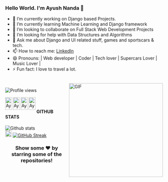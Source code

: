 ### Hello World. I'm Ayush Nanda 👋

- 🔭 I’m currently working on Django based Projects.
- 🌱 I’m currently learning Machine Learning and Django framework
- 👯 I’m looking to collaborate on Full Stack Web Development Projects
- 🤔 I’m looking for help with Data Structures and Algorithms
- 💬 Ask me about Django and UI related stuff, games and sportscars & tech.
- 📫 How to reach me: [LinkedIn](https://www.linkedin.com/in/ayush-nanda-8997b1165/) 
- 😄 Pronouns: | Web developer | Coder | Tech lover | Supercars Lover | Music Lover |
- ⚡ Fun fact: I love to travel a lot.

<br/>

<img align="right" alt="GIF" src="https://media.giphy.com/media/836HiJc7pgzy8iNXCn/giphy.gif" width="300px" height="300px" />

<p>
  
![Profile views](https://gpvc.arturio.dev/ayushnanda21)

</p>


<p>
<a href="https://www.linkedin.com/in/ayush-nanda-8997b1165/">
  <img align="left" alt="Ayush's Linkedin"  height='40' width="22px" src="https://cdn.jsdelivr.net/npm/simple-icons@v3/icons/linkedin.svg" />
</a>
<a href="https://github.com/ayushnanda21">
  <img align="left" alt="Ayush's Github"  height='40' width="22px" src="https://cdn.jsdelivr.net/npm/simple-icons@v3/icons/github.svg" />
</a>
<a href="https://www.instagram.com/ayush_nanda21/?hl=en">
  <img align="left" alt="Ayush's Instagram"  height='40' width="22px" src="https://cdn.jsdelivr.net/npm/simple-icons@v3/icons/instagram.svg" />
</a>
<a href="https://www.facebook.com/ayush.nanda.10">
  <img align="left" alt="Ayush's Facebook"  height='40' width="22px" src="https://cdn.jsdelivr.net/npm/simple-icons@3.0.1/icons/facebook.svg" />
</a>
</p>

<br/>

#### GITHUB STATS
<p>

![Github stats](https://github-readme-stats.vercel.app/api?username=ayushnanda21&show_icons=true)<br>
<img src="https://github-readme-stats.vercel.app/api/top-langs/?username=ayushnanda21&layout=compact&theme=light" width="20px" height="20px" />
[![GitHub Streak](https://github-readme-streak-stats.herokuapp.com/?user=ayushnanda21)](https://git.io/streak-stats)


</p>

<div align="center">

### Show some ❤️ by starring some of the repositories!

</div>





